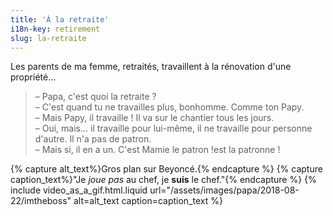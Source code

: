 ```yaml
---
title: 'À la retraite'
i18n-key: retirement
slug: la-retraite
---
```


Les parents de ma femme, retraités, travaillent à la rénovation d'une propriété…

<!-- more -->

> – Papa, c'est quoi la retraite ?  
> – C'est quand tu ne travailles plus, bonhomme. Comme ton Papy.  
> – Mais Papy, il travaille ! Il va sur le chantier tous les jours.  
> – Oui, mais... il travaille pour lui-même, il ne travaille pour personne d'autre. Il n'a pas de patron.  
> – Mais si, il en a un. C'est Mamie le patron !est la patronne !

{% capture alt_text%}Gros plan sur Beyoncé.{% endcapture %}
{% capture caption_text%}"Je _joue pas_ au chef, je **suis** le chef."{% endcapture %}
{% include video_as_a_gif.html.liquid
url="/assets/images/papa/2018-08-22/imtheboss"
alt=alt_text
caption=caption_text
%}